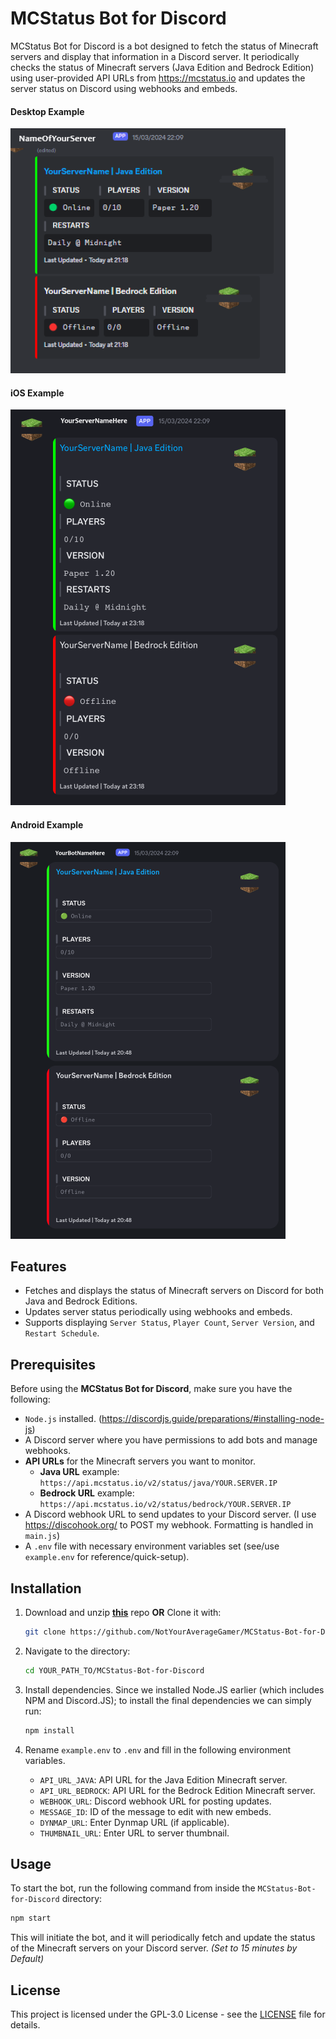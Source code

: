 # MCStatus Bot for Discord

MCStatus Bot for Discord is a bot designed to fetch the status of Minecraft servers and display that information in a Discord server. It periodically checks the status of Minecraft servers (Java Edition and Bedrock Edition) using user-provided API URLs from <https://mcstatus.io> and updates the server status on Discord using webhooks and embeds.

#### Desktop Example

![desktop](https://raw.githubusercontent.com/NotYourAverageGamer/MCStatus-Bot-for-Discord/main/images/desktop.png)

#### iOS Example

![ios](https://raw.githubusercontent.com/NotYourAverageGamer/MCStatus-Bot-for-Discord/main/images/ios.png)

#### Android Example

![android](https://raw.githubusercontent.com/NotYourAverageGamer/MCStatus-Bot-for-Discord/main/images/android.png)

## Features

- Fetches and displays the status of Minecraft servers on Discord for both Java and Bedrock Editions.
- Updates server status periodically using webhooks and embeds.
- Supports displaying `Server Status`, `Player Count`, `Server Version`, and `Restart Schedule`.

## Prerequisites

Before using the **MCStatus Bot for Discord**, make sure you have the following:

- `Node.js` installed. (<https://discordjs.guide/preparations/#installing-node-js>)
- A Discord server where you have permissions to add bots and manage webhooks.
- **API URLs** for the Minecraft servers you want to monitor.
  - **Java URL** example: `https://api.mcstatus.io/v2/status/java/YOUR.SERVER.IP`
  - **Bedrock URL** example: `https://api.mcstatus.io/v2/status/bedrock/YOUR.SERVER.IP`
- A Discord webhook URL to send updates to your Discord server. (I use <https://discohook.org/> to POST my webhook. Formatting is handled in `main.js`)
- A `.env` file with necessary environment variables set (see/use `example.env` for reference/quick-setup).

## Installation

1. Download and unzip [**this**](https://github.com/NotYourAverageGamer/MCStatus-Bot-for-Discord/archive/refs/heads/main.zip) repo **OR** Clone it with:

   ```bash
   git clone https://github.com/NotYourAverageGamer/MCStatus-Bot-for-Discord.git
   ```

2. Navigate to the directory:

   ```bash
   cd YOUR_PATH_TO/MCStatus-Bot-for-Discord
   ```

3. Install dependencies. Since we installed Node.JS earlier (which includes NPM and Discord.JS); to install the final dependencies we can simply run:

   ```bash
   npm install
   ```

4. Rename `example.env` to `.env` and fill in the following environment variables.
   - `API_URL_JAVA`: API URL for the Java Edition Minecraft server.
   - `API_URL_BEDROCK`: API URL for the Bedrock Edition Minecraft server.
   - `WEBHOOK_URL`: Discord webhook URL for posting updates.
   - `MESSAGE_ID`: ID of the message to edit with new embeds.
   - `DYNMAP_URL`: Enter Dynmap URL (if applicable).
   - `THUMBNAIL_URL`: Enter URL to server thumbnail.

## Usage

To start the bot, run the following command from inside the `MCStatus-Bot-for-Discord` directory:

```bash
npm start
```

This will initiate the bot, and it will periodically fetch and update the status of the Minecraft servers on your Discord server. _(Set to 15 minutes by Default)_

## License

This project is licensed under the GPL-3.0 License - see the [LICENSE](LICENSE) file for details.

